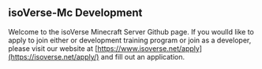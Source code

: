 ## isoVerse-Mc Development

Welcome to the isoVerse Minecraft Server Github page.
If you woulld like to apply to join either or development training program or join as a developer, please visit our website at [https://www.isoverse.net/apply](https://isoverse.net/apply/) and fill out an application.


